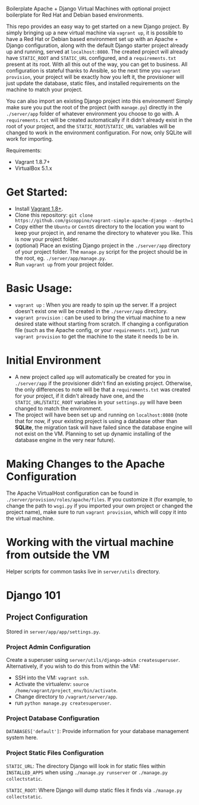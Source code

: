 Boilerplate Apache + Django Virtual Machines with optional project boilerplate
for Red Hat and Debian based environments.

This repo provides an easy way to get started on a new Django project. By
simply bringing up a new virtual machine via `vagrant up`, it is possible
to have a Red Hat or Debian based environment set up with an Apache + Django
configuration, along with the default Django starter project already up and
running, served at `localhost:8080`. The created project will already have
`STATIC_ROOT` and `STATIC_URL` configured, and a `requirements.txt` present
at its root. With all this out of the way, you can get to business. All
configuration is stateful thanks to Ansible, so the next time you `vagrant provision`,
your project will be exactly how you left it, the provisioner will just update the
database, static files, and installed requirements on the machine to match your project.

You can also import an existing Django project into this environment! Simply make
sure you put the root of the project (with `manage.py`) directly in the
`./server/app` folder of whatever environment you choose to go with. A
`requirements.txt` will be created automatically if it didn't already exist in
the root of your project, and the `STATIC_ROOT`/`STATIC_URL` variables will be changed
to work in the environment configuration. For now, only SQLite will work for importing.

Requirements:

* Vagrant 1.8.7+
* VirtualBox 5.1.x

# Get Started:

* Install [Vagrant 1.8+](https://www.vagrantup.com/).
* Clone this repository:
`git clone https://github.com/gscoppino/vagrant-simple-apache-django --depth=1`
* Copy either the `Ubuntu` or `CentOS` directory to the location you
want to keep your project in, and rename the directory to whatever you like. This
is now your project folder.
* (optional) Place an existing Django project in the `./server/app` directory
of your project folder. The `manage.py` script for the project should be in the root,
eg. `./server/app/manage.py`.
* Run `vagrant up` from your project folder.

# Basic Usage:

* `vagrant up` :  When you are ready to spin up the server. If a project
doesn't exist one will be created in the `./server/app` directory.
* `vagrant provision` : can be used to bring the virtual machine to a new
desired state without starting from scratch. If changing a configuration file
(such as the Apache config, or your `requirements.txt`), just run
`vagrant provision` to get the machine to the state it needs to be in.

# Initial Environment

* A new project called `app` will automatically be created for you in
`./server/app` if the provisioner didn't find an existing project. Otherwise,
the only differences to note will be that a `requirements.txt` was created for
your project, if it didn't already have one, and the `STATIC_URL`/`STATIC_ROOT`
variables in your `settings.py` will have been changed to match the environment.
* The project will have been set up and running on `localhost:8080` (note that
  for now, if your existing project is using a database other than **SQLite**,
  the migration task will have failed since the database engine will not exist
  on the VM. Planning to set up dynamic installing
  of the database engine in the very near future).

# Making Changes to the Apache Configuration

The Apache VirtualHost configuration can be found in
`./server/provision/roles/apache/files`. If you customize it (for example, to
change the path to `wsgi.py` if you imported your own project or changed the
project name), make sure to run `vagrant provision`, which will copy it
into the virtual machine.

# Working with the virtual machine from outside the VM

Helper scripts for common tasks live in `server/utils` directory.

# Django 101

## Project Configuration

Stored in `server/app/app/settings.py`.

### Project Admin Configuration ###

Create a superuser using `server/utils/django-admin createsuperuser`.
Alternatively, if you wish to do this from within the VM:
* SSH into the VM: `vagrant ssh`.
* Activate the virtualenv: `source /home/vagrant/project_env/bin/activate`.
* Change directory to `/vagrant/server/app`.
* run `python manage.py createsuperuser`.

### Project Database Configuration ####

`DATABASES['default']`: Provide information for your database
management system here.

### Project Static Files Configuration ####

`STATIC_URL`: The directory Django will look in for static files within `INSTALLED_APPS` when using `./manage.py runserver` or `./manage.py collectstatic`.

`STATIC_ROOT`: Where Django will dump static files it finds via `./manage.py collectstatic`.
